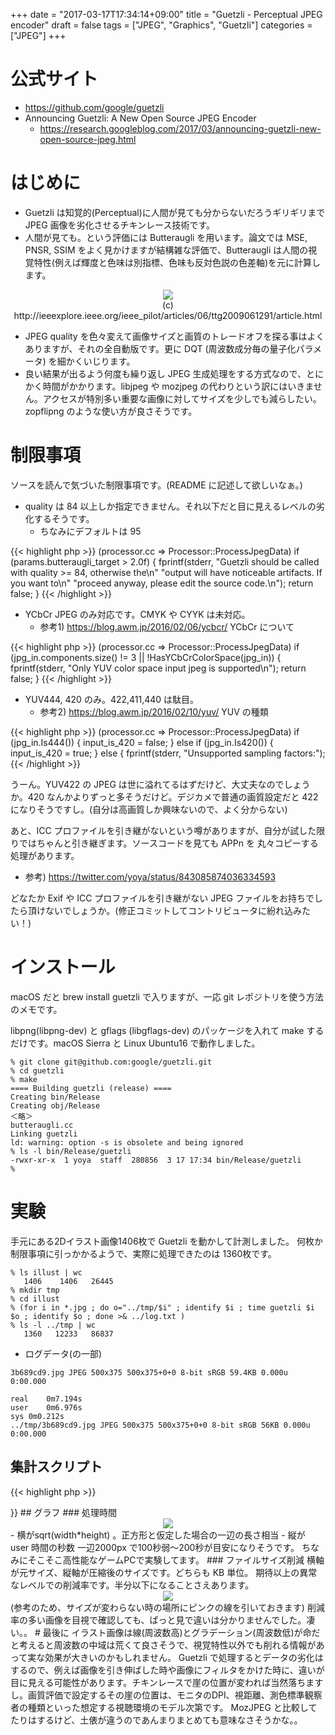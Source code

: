+++
date = "2017-03-17T17:34:14+09:00"
title = "Guetzli - Perceptual JPEG encoder"
draft = false
tags = ["JPEG", "Graphics", "Guetzli"]
categories = ["JPEG"]
+++

# 公式サイト

- https://github.com/google/guetzli
- Announcing Guetzli: A New Open Source JPEG Encoder
   - https://research.googleblog.com/2017/03/announcing-guetzli-new-open-source-jpeg.html

# はじめに

- Guetzli は知覚的(Perceptual)に人間が見ても分からないだろうギリギリまで JPEG 画像を劣化させるチキンレース技術です。
- 人間が見ても。という評価には Butteraugli を用います。論文では MSE, PNSR, SSIM をよく見かけますが結構雑な評価で、Butteraugli は人間の視覚特性(例えば輝度と色味は別指標、色味も反対色説の色差軸)を元に計算します。
<center>
<img src="../opponent-color.jpg" /> <br />
(c) http://ieeexplore.ieee.org/ieee_pilot/articles/06/ttg2009061291/article.html
</center>

- JPEG quality を色々変えて画像サイズと画質のトレードオフを探る事はよくありますが、それの全自動版です。更に DQT (周波数成分毎の量子化パラメータ) を細かくいじります。
- 良い結果が出るよう何度も繰り返し JPEG 生成処理をする方式なので、とにかく時間がかかります。libjpeg や mozjpeg の代わりという訳にはいきません。アクセスが特別多い重要な画像に対してサイズを少しでも減らしたい。zopflipng のような使い方が良さそうです。

# 制限事項

ソースを読んで気づいた制限事項です。(README に記述して欲しいなぁ。)

- quality は 84 以上しか指定できません。それ以下だと目に見えるレベルの劣化するそうです。
   - ちなみにデフォルトは 95

{{< highlight php >}}
(processor.cc => Processor::ProcessJpegData)
if (params.butteraugli_target > 2.0f) {
    fprintf(stderr,
            "Guetzli should be called with quality >= 84, otherwise the\n"
            "output will have noticeable artifacts. If you want to\n"
            "proceed anyway, please edit the source code.\n");
    return false;
  }
{{< /highlight >}}

- YCbCr JPEG のみ対応です。CMYK や CYYK は未対応。
   - 参考1) https://blog.awm.jp/2016/02/06/ycbcr/ YCbCr について

{{< highlight php >}}
(processor.cc => Processor::ProcessJpegData)
if (jpg_in.components.size() != 3 || !HasYCbCrColorSpace(jpg_in)) {
  fprintf(stderr, "Only YUV color space input jpeg is supported\n");
  return false;
}
{{< /highlight >}}

- YUV444, 420 のみ。422,411,440 は駄目。
   - 参考2) https://blog.awm.jp/2016/02/10/yuv/ YUV の種類

{{< highlight php >}}
(processor.cc => Processor::ProcessJpegData)
  if (jpg_in.Is444()) {
    input_is_420 = false;
  } else if (jpg_in.Is420()) {
    input_is_420 = true;
  } else {
    fprintf(stderr, "Unsupported sampling factors:");
{{< /highlight >}}

うーん。YUV422 の JPEG は世に溢れてるはずだけど、大丈夫なのでしょうか。420 なんかよりずっと多そうだけど。デジカメで普通の画質設定だと 422 になりそうですし。(自分は高画質しか興味ないので、よく分からない)

あと、ICC プロファイルを引き継がないという噂がありますが、自分が試した限りではちゃんと引き継ぎます。ソースコードを見ても APPn を 丸々コピーする処理があります。

- 参考) https://twitter.com/yoya/status/843085874036334593

どなたか Exif や ICC プロファイルを引き継がない JPEG ファイルをお持ちでしたら頂けないでしょうか。(修正コミットしてコントリビュータに紛れ込みたい！)

# インストール

macOS だと brew install guetzli で入りますが、一応 git レポジトリを使う方法のメモです。

libpng(libpng-dev) と gflags (libgflags-dev) のパッケージを入れて make するだけです。macOS Sierra と Linux Ubuntu16 で動作しました。

```
% git clone git@github.com:google/guetzli.git
% cd guetzli
% make
==== Building guetzli (release) ====
Creating bin/Release
Creating obj/Release
＜略＞
butteraugli.cc
Linking guetzli
ld: warning: option -s is obsolete and being ignored
% ls -l bin/Release/guetzli
-rwxr-xr-x  1 yoya  staff  280856  3 17 17:34 bin/Release/guetzli
% 
```

# 実験

手元にある2Dイラスト画像1406枚で Guetzli を動かして計測しました。
何枚か制限事項に引っかかるようで、実際に処理できたのは 1360枚です。

```
% ls illust | wc
   1406    1406   26445
% mkdir tmp
% cd illust
% (for i in *.jpg ; do o="../tmp/$i" ; identify $i ; time guetzli $i $o ; identify $o ; done >& ../log.txt )
% ls -l ../tmp | wc
   1360   12233   86837
```

- ログデータ(の一部)

```
3b689cd9.jpg JPEG 500x375 500x375+0+0 8-bit sRGB 59.4KB 0.000u 0:00.000

real	0m7.194s
user	0m6.976s
sys	0m0.212s
../tmp/3b689cd9.jpg JPEG 500x375 500x375+0+0 8-bit sRGB 56KB 0.000u 0:00.000
```

##  集計スクリプト

{{< highlight php >}}
<?php

function filesizeUnit($filesize, $unit) { // to KB
    if ($unit === "KB") {
        ;
    } else if ($unit === "MB") {
        $filesize *= 1024;
    } else if ($unit === "GB") {
        $filesize *= 1024 * 1024;
    } else {
        echo "ERROR: $filesize, $unit\n"; exit(1);
    }
    return $filesize;
}

foreach (file($argv[1]) as $line) {
    if (preg_match("/^([^\/]+.jpg) JPEG (\d+)x(\d+) \S+ \S+ \S+ ([0-9\.]+)(.B)/\", $line, $matches)) {
        list($all, $file, $width, $height, $filesize, $unit) = $matches;
        $nPixel = $width * $height;
        $size = (int) sqrt($nPixel);
    $filesize = filesizeUnit($filesize, $unit);
} else if (preg_match("/^user\s+(\d+)m([\d\.]+)s/", $line, $matches)) {
        list($all, $minutes, $seconds) = $matches;
        $t = 60 * $minutes + $seconds;
        if ($t === 0.01) {
            // echo "ERROR: $size $t\n";
        } else {
            //  echo "$size,$t\n";
        }
    } else if (preg_match("/^\.\.\/tmp\/([^\/]+.jpg) JPEG (\d+)x(\d+) \S+ \S+ \S+ ([0-9\.]+)(.B)/", $line, $matches)) {
        list($all, $file, $width, $height, $filesize2, $unit) = $matches;
        $filesize2 = filesizeUnit($filesize2, $unit);
        echo "$filesize,$filesize2\n";
          if ($filesize < $filesize2) {
               exit(1);
        }
    }
}
{{< /highlight >}}

## グラフ

### 処理時間

<center> <img src="../time-graph-small.png" /> </center>

- 横がsqrt(width*height) 。正方形と仮定した場合の一辺の長さ相当
- 縦が user 時間の秒数

一辺2000px で100秒弱〜200秒が目安になりそうです。

ちなみにそこそこ高性能なゲームPCで実験してます。

### ファイルサイズ削減

横軸が元サイズ、縦軸が圧縮後のサイズです。どちらも KB 単位。

期待以上の異常なレベルでの削減率です。半分以下になることさえあります。

<center> <img src="../filesize-graph-small.png" /> </center>
(参考のため、サイズが変わらない時の場所にピンクの線を引いておきます)

削減率の多い画像を目視で確認しても、ぱっと見で違いは分かりませんでした。凄い。。

# 最後に

イラスト画像は線(周波数高)とグラデーション(周波数低)が命だと考えると周波数の中域は荒くて良さそうで、視覚特性以外でも削れる情報があって実な効果が大きいのかもしれません。

Guetzli で処理するとデータの劣化はするので、例えば画像を引き伸ばした時や画像にフィルタをかけた時に、違いが目に見える可能性があります。チキンレースで崖の位置が変われば当然落ちますし。画質評価で設定するその崖の位置は、モニタのDPI、視距離、測色標準観察者の種類といった想定する視聴環境のモデル次第です。

MozJPEG と比較してたりはするけど、土俵が違うのであんまりまとめても意味なさそうかな。。
